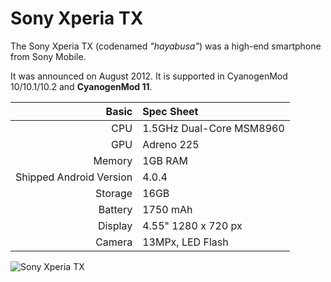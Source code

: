 Sony Xperia TX
==============

The Sony Xperia TX (codenamed _"hayabusa"_) was a high-end smartphone from Sony Mobile.

It was announced on August 2012. It is supported in CyanogenMod 10/10.1/10.2 and **CyanogenMod 11**.

Basic   | Spec Sheet
-------:|:-------------------------
CPU     | 1.5GHz Dual-Core MSM8960
GPU     | Adreno 225
Memory  | 1GB RAM
Shipped Android Version | 4.0.4
Storage | 16GB
Battery | 1750 mAh
Display | 4.55" 1280 x 720 px
Camera  | 13MPx, LED Flash

![Sony Xperia TX](http://wiki.cyanogenmod.org/images/1/13/Mint.png "Sony Xperia TX in black")
